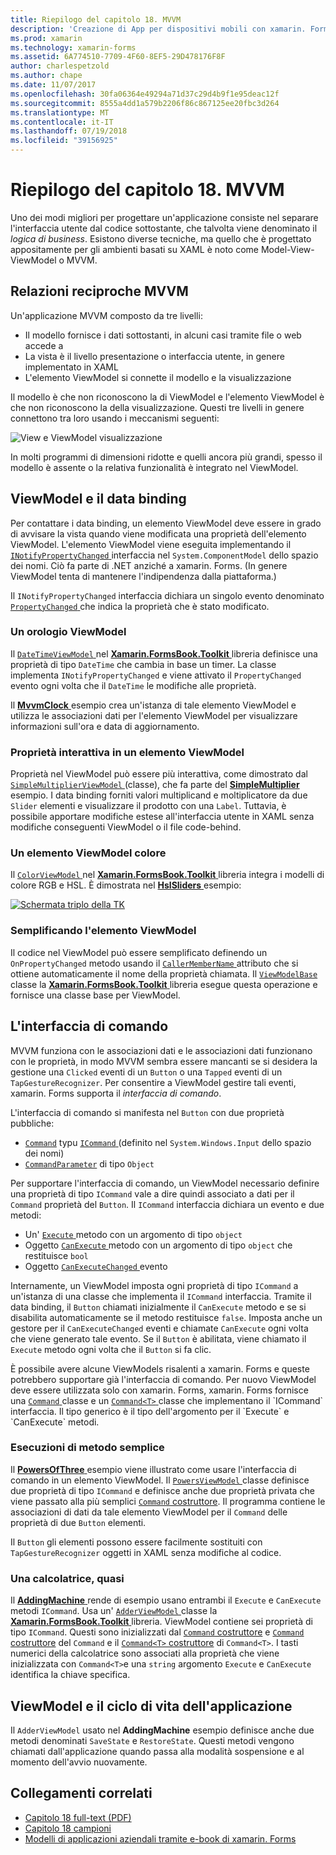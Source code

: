 ```yaml
---
title: Riepilogo del capitolo 18. MVVM
description: 'Creazione di App per dispositivi mobili con xamarin. Forms: riepilogo del capitolo 18. MVVM'
ms.prod: xamarin
ms.technology: xamarin-forms
ms.assetid: 6A774510-7709-4F60-8EF5-29D478176F8F
author: charlespetzold
ms.author: chape
ms.date: 11/07/2017
ms.openlocfilehash: 30fa06364e49294a71d37c29d4b9f1e95deac12f
ms.sourcegitcommit: 8555a4dd1a579b2206f86c867125ee20fbc3d264
ms.translationtype: MT
ms.contentlocale: it-IT
ms.lasthandoff: 07/19/2018
ms.locfileid: "39156925"
---
```

# <a name="summary-of-chapter-18-mvvm"></a>Riepilogo del capitolo 18. MVVM

Uno dei modi migliori per progettare un'applicazione consiste nel separare l'interfaccia utente dal codice sottostante, che talvolta viene denominato il *logica di business*. Esistono diverse tecniche, ma quello che è progettato appositamente per gli ambienti basati su XAML è noto come Model-View-ViewModel o MVVM.

## <a name="mvvm-interrelationships"></a>Relazioni reciproche MVVM

Un'applicazione MVVM composto da tre livelli:

- Il modello fornisce i dati sottostanti, in alcuni casi tramite file o web accede a
- La vista è il livello presentazione o interfaccia utente, in genere implementato in XAML
- L'elemento ViewModel si connette il modello e la visualizzazione

Il modello è che non riconoscono la di ViewModel e l'elemento ViewModel è che non riconoscono la della visualizzazione. Questi tre livelli in genere connettono tra loro usando i meccanismi seguenti:

![View e ViewModel visualizzazione](images/ch18fg03.png "MVVM")

In molti programmi di dimensioni ridotte e quelli ancora più grandi, spesso il modello è assente o la relativa funzionalità è integrato nel ViewModel.

## <a name="viewmodels-and-data-binding"></a>ViewModel e il data binding

Per contattare i data binding, un elemento ViewModel deve essere in grado di avvisare la vista quando viene modificata una proprietà dell'elemento ViewModel. L'elemento ViewModel viene eseguita implementando il [ `INotifyPropertyChanged` ](xref:System.ComponentModel.INotifyPropertyChanged) interfaccia nel `System.ComponentModel` dello spazio dei nomi. Ciò fa parte di .NET anziché a xamarin. Forms. (In genere ViewModel tenta di mantenere l'indipendenza dalla piattaforma.)

Il `INotifyPropertyChanged` interfaccia dichiara un singolo evento denominato [ `PropertyChanged` ](xref:System.ComponentModel.INotifyPropertyChanged) che indica la proprietà che è stato modificato.

### <a name="a-viewmodel-clock"></a>Un orologio ViewModel

Il [ `DateTimeViewModel` ](https://github.com/xamarin/xamarin-forms-book-samples/blob/master/Libraries/Xamarin.FormsBook.Toolkit/Xamarin.FormsBook.Toolkit/DateTimeViewModel.cs) nel [ **Xamarin.FormsBook.Toolkit** ](https://github.com/xamarin/xamarin-forms-book-samples/tree/master/Libraries/Xamarin.FormsBook.Toolkit/Xamarin.FormsBook.Toolkit) libreria definisce una proprietà di tipo `DateTime` che cambia in base un timer. La classe implementa `INotifyPropertyChanged` e viene attivato il `PropertyChanged` evento ogni volta che il `DateTime` le modifiche alle proprietà.

Il [ **MvvmClock** ](https://github.com/xamarin/xamarin-forms-book-samples/tree/master/Chapter18/MvvmClock) esempio crea un'istanza di tale elemento ViewModel e utilizza le associazioni dati per l'elemento ViewModel per visualizzare informazioni sull'ora e data di aggiornamento.

### <a name="interactive-properties-in-a-viewmodel"></a>Proprietà interattiva in un elemento ViewModel

Proprietà nel ViewModel può essere più interattiva, come dimostrato dal [ `SimpleMultiplierViewModel` ](https://github.com/xamarin/xamarin-forms-book-samples/blob/master/Chapter18/SimpleMultiplier/SimpleMultiplier/SimpleMultiplier/SimpleMultiplierViewModel.cs) (classe), che fa parte del [ **SimpleMultiplier** ](https://github.com/xamarin/xamarin-forms-book-samples/tree/master/Chapter18/SimpleMultiplier) esempio. I data binding forniti valori multiplicand e moltiplicatore da due `Slider` elementi e visualizzare il prodotto con una `Label`. Tuttavia, è possibile apportare modifiche estese all'interfaccia utente in XAML senza modifiche conseguenti ViewModel o il file code-behind.

### <a name="a-color-viewmodel"></a>Un elemento ViewModel colore

Il [ `ColorViewModel` ](https://github.com/xamarin/xamarin-forms-book-samples/blob/master/Libraries/Xamarin.FormsBook.Toolkit/Xamarin.FormsBook.Toolkit/ColorViewModel.cs) nel [ **Xamarin.FormsBook.Toolkit** ](https://github.com/xamarin/xamarin-forms-book-samples/tree/master/Libraries/Xamarin.FormsBook.Toolkit/Xamarin.FormsBook.Toolkit) libreria integra i modelli di colore RGB e HSL. È dimostrata nel [ **HslSliders** ](https://github.com/xamarin/xamarin-forms-book-samples/tree/master/Chapter18/HslSliders) esempio:

[![Schermata triplo della TK](images/ch18fg08-small.png "modello di colori HSL")](images/ch18fg08-large.png#lightbox "modello colori HSL")

### <a name="streamlining-the-viewmodel"></a>Semplificando l'elemento ViewModel

Il codice nel ViewModel può essere semplificato definendo un `OnPropertyChanged` metodo usando il [ `CallerMemberName` ](xref:System.Runtime.CompilerServices.CallerMemberNameAttribute) attributo che si ottiene automaticamente il nome della proprietà chiamata. Il [ `ViewModelBase` ](https://github.com/xamarin/xamarin-forms-book-samples/blob/master/Libraries/Xamarin.FormsBook.Toolkit/Xamarin.FormsBook.Toolkit/ViewModelBase.cs) classe la [ **Xamarin.FormsBook.Toolkit** ](https://github.com/xamarin/xamarin-forms-book-samples/tree/master/Libraries/Xamarin.FormsBook.Toolkit/Xamarin.FormsBook.Toolkit) libreria esegue questa operazione e fornisce una classe base per ViewModel.

## <a name="the-command-interface"></a>L'interfaccia di comando

MVVM funziona con le associazioni dati e le associazioni dati funzionano con le proprietà, in modo MVVM sembra essere mancanti se si desidera la gestione una `Clicked` eventi di un `Button` o una `Tapped` eventi di un `TapGestureRecognizer`. Per consentire a ViewModel gestire tali eventi, xamarin. Forms supporta il *interfaccia di comando*.

L'interfaccia di comando si manifesta nel `Button` con due proprietà pubbliche:

- [`Command`](xref:Xamarin.Forms.Button.Command) typu [ `ICommand` ](xref:System.Windows.Input.ICommand) (definito nel `System.Windows.Input` dello spazio dei nomi)
- [`CommandParameter`](xref:Xamarin.Forms.Button.CommandParameter) di tipo `Object`

Per supportare l'interfaccia di comando, un ViewModel necessario definire una proprietà di tipo `ICommand` vale a dire quindi associato a dati per il `Command` proprietà del `Button`. Il `ICommand` interfaccia dichiara un evento e due metodi:

- Un' [ `Execute` ](xref:System.Windows.Input.ICommand.Execute(System.Object)) metodo con un argomento di tipo `object`
- Oggetto [ `CanExecute` ](xref:System.Windows.Input.ICommand.CanExecute(System.Object)) metodo con un argomento di tipo `object` che restituisce `bool`
- Oggetto [ `CanExecuteChanged` ](xref:System.Windows.Input.ICommand.CanExecuteChanged) evento

Internamente, un ViewModel imposta ogni proprietà di tipo `ICommand` a un'istanza di una classe che implementa il `ICommand` interfaccia. Tramite il data binding, il `Button` chiamati inizialmente il `CanExecute` metodo e se si disabilita automaticamente se il metodo restituisce `false`. Imposta anche un gestore per il `CanExecuteChanged` eventi e chiamate `CanExecute` ogni volta che viene generato tale evento. Se il `Button` è abilitata, viene chiamato il `Execute` metodo ogni volta che il `Button` si fa clic.

È possibile avere alcune ViewModels risalenti a xamarin. Forms e queste potrebbero supportare già l'interfaccia di comando. Per nuovo ViewModel deve essere utilizzata solo con xamarin. Forms, xamarin. Forms fornisce una [ `Command` ](xref:Xamarin.Forms.Command) classe e un [ `Command<T>` ](xref:Xamarin.Forms.Command`1) classe che implementano il `ICommand` interfaccia. Il tipo generico è il tipo dell'argomento per il `Execute` e `CanExecute` metodi.

### <a name="simple-method-executions"></a>Esecuzioni di metodo semplice

Il [ **PowersOfThree** ](https://github.com/xamarin/xamarin-forms-book-samples/tree/master/Chapter18/PowersOfThree) esempio viene illustrato come usare l'interfaccia di comando in un elemento ViewModel. Il [ `PowersViewModel` ](https://github.com/xamarin/xamarin-forms-book-samples/blob/master/Chapter18/PowersOfThree/PowersOfThree/PowersOfThree/PowersViewModel.cs) classe definisce due proprietà di tipo `ICommand` e definisce anche due proprietà privata che viene passato alla più semplici [ `Command` costruttore](xref:Xamarin.Forms.Command.%23ctor(System.Action)). Il programma contiene le associazioni di dati da tale elemento ViewModel per il `Command` delle proprietà di due `Button` elementi.

Il `Button` gli elementi possono essere facilmente sostituiti con `TapGestureRecognizer` oggetti in XAML senza modifiche al codice.

### <a name="a-calculator-almost"></a>Una calcolatrice, quasi

Il [ **AddingMachine** ](https://github.com/xamarin/xamarin-forms-book-samples/tree/master/Chapter18/AddingMachine) rende di esempio usano entrambi il `Execute` e `CanExecute` metodi `ICommand`. Usa un' [ `AdderViewModel` ](https://github.com/xamarin/xamarin-forms-book-samples/blob/master/Libraries/Xamarin.FormsBook.Toolkit/Xamarin.FormsBook.Toolkit/AdderViewModel.cs) classe la [ **Xamarin.FormsBook.Toolkit** ](https://github.com/xamarin/xamarin-forms-book-samples/blob/master/Libraries/Xamarin.FormsBook.Toolkit/Xamarin.FormsBook.Toolkit/AdderViewModel.cs) libreria. ViewModel contiene sei proprietà di tipo `ICommand`. Questi sono inizializzati dal [ `Command` costruttore](xref:Xamarin.Forms.Command.%23ctor(System.Action)) e [ `Command` costruttore](xref:Xamarin.Forms.Command.%23ctor(System.Action,System.Func{System.Boolean})) del `Command` e il [ `Command<T>` costruttore](https://developer.xamarin.com/api/constructor/Xamarin.Forms.Command%3CT%3E.Command%3CT%3E/p/System.Action%7BT%7D/System.Func%7BT,System.Boolean%7D/) di `Command<T>`. I tasti numerici della calcolatrice sono associati alla proprietà che viene inizializzata con `Command<T>`e una `string` argomento `Execute` e `CanExecute` identifica la chiave specifica.

## <a name="viewmodels-and-the-application-lifecycle"></a>ViewModel e il ciclo di vita dell'applicazione

Il `AdderViewModel` usato nel **AddingMachine** esempio definisce anche due metodi denominati `SaveState` e `RestoreState`. Questi metodi vengono chiamati dall'applicazione quando passa alla modalità sospensione e al momento dell'avvio nuovamente.



## <a name="related-links"></a>Collegamenti correlati

- [Capitolo 18 full-text (PDF)](https://download.xamarin.com/developer/xamarin-forms-book/XamarinFormsBook-Ch18-Apr2016.pdf)
- [Capitolo 18 campioni](https://github.com/xamarin/xamarin-forms-book-samples/tree/master/Chapter18)
- [Modelli di applicazioni aziendali tramite e-book di xamarin. Forms](~/xamarin-forms/enterprise-application-patterns/index.md)
